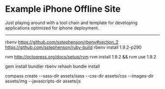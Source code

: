 Example iPhone Offline Site
===========================

Just playing around with a tool chain and template for developing applications
optimized for iphone deployment.

---
rbenv
https://github.com/sstephenson/rbenv#section_2
https://github.com/sstephenson/ruby-build
rbenv install 1.9.2-p290

rvm
http://octopress.org/docs/setup/rvm
rvm install 1.9.2 && rvm use 1.9.2

gem install bundler
rbenv rehash
bundle install

compass create --sass-dir assets/sass --css-dir assets/css --images-dir
assets/img --javascripts-dir assets/js


